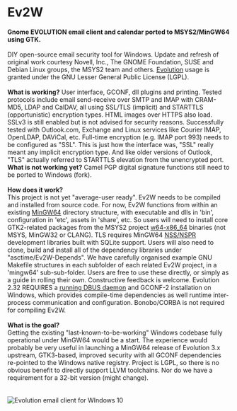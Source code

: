 # Ev2W
<strong>Gnome EVOLUTION email client and calendar ported to MSYS2/MinGW64 using GTK.</strong><br><br>
DIY open-source email security tool for Windows. Update and refresh of original work courtesy Novell, Inc., The GNOME Foundation, SUSE and Debian Linux groups, the MSYS2 team and others. <a href="https://en.wikipedia.org/wiki/GNOME_Evolution" target="_blank">Evolution</a> usage is granted under the GNU Lesser General Public License (LGPL). <br><br>
<strong>What is working?</strong> User interface, GCONF, dll plugins and printing. Tested protocols include email send-receive over SMTP and IMAP with CRAM-MD5, LDAP and CalDAV, all using SSL/TLS (implicit) and STARTTLS (opportunistic) encryption types. HTML images over HTTPS also load. SSLv3 is still enabled but is not advised for security reasons. Successfully tested with Outlook.com, Exchange and Linux services like Courier IMAP, OpenLDAP, DAViCal, etc. Full-time encryption (e.g. IMAP port 993) needs to be configured as "SSL". This is just how the interface was, "SSL" really meant any implicit encryption type. And like older versions of Outlook, "TLS" actually referred to STARTTLS elevation from the unencrypted port.<br>
<strong>What is not working yet?</strong> Camel PGP digital signature functions still need to be ported to Windows (fork).<br><br>
<strong>How does it work?</strong><br>This project is not yet "average-user ready". Ev2W needs to be compiled and installed from source code. For now, Ev2W functions from within an existing <a href="https://stackoverflow.com/questions/30069830/how-can-i-install-mingw-w64-and-msys2">MinGW64</a> directory structure, with executable and dlls in 'bin', configuration in 'etc', assets in 'share', etc. So users will need to install core GTK2-related packages from the MSYS2 project <a href="https://packages.msys2.org/package/?repo=mingw64">w64-x86_64</a> binaries (not MSYS, MinGW32 or CLANG). TLS requires MinGW64 <a href="https://n-2.org/">NSS/NSPR</a> development libraries built with SQLite support. Users will also need to clone, build and install all of the dependency libraries under "asctime/Ev2W-Depends". We have carefully organised example GNU Makefile structures in each subfolder of each related Ev2W project, in a 'mingw64' sub-sub-folder. Users are free to use these directly, or simply as a guide in rolling their own. Constructive feedback is welcome. Evolution 2.32 REQUIRES a <a href="//github.com/asctime/Ev2W-Depends">running DBUS daemon</a> and GCONF-2 installation on Windows, which provides compile-time dependencies as well runtime inter-process communication and configuration. Bonobo/CORBA is not required for compiling Ev2W.<br><br>
<strong>What is the goal?</strong><br>Getting the existing "last-known-to-be-working" Windows codebase fully operational under MinGW64 would be a start. The experience would probably be very useful in launching a MinGW64 release of Evolution 3.x upstream, GTK3-based, improved security with all GCONF dependencies re-pointed to the Windows native registry. Project is LGPL, so there is no obvious benefit to directly support LLVM toolchains. Nor do we have a requirement for a 32-bit version (might change).
<br><br><br>
![Evolution email client for WIndows 10](https://user-images.githubusercontent.com/41893923/213171323-8d0b8c3c-e5af-405a-a05e-b67ab8565024.png)
